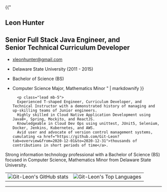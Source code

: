 
<section class="resume-section p-3 p-lg-5 d-flex align-items-center" id="about">
    <div class="w-100">

{{"
# Leon Hunter
## Senior Full Stack Java Engineer, and <br> Senior Technical Curriculum Developer
* [xleonhunter@gmail.com](mailto:xleonhunter@gmail.com)
* Delaware State University (2011 - 2015)
* Bachelor of Science (BS)
* Computer Science Major, Mathematics Minor
" | markdownify }}

        <p class="lead mb-5">
        Experienced T-shaped Engineer, Curriculum Developer, and Technical Instructor with a demonstrated history of managing and up-skilling teams of Junior engineers.
        Highly skilled in Cloud Native Application Development using Java8+, Spring, Mockito, and ReactJS.
        Knowledgeable in Cloud Dev Ops using unittest, JUnit5, Selenium, Docker, Jenkins, Kubernetes, and AWS.
        Avid user and advocate of version control management systems, cumulating <a href="https://github.com/Git-Leon?tab=overview&from=2020-12-01&to=2020-12-31">thousands of contributions in short periods of time</a>.
Strong information technology professional with a Bachelor of Science (BS) focused in Computer Science, Mathematics Minor from Delaware State University.
        </p>
        <table>
        <tr>
            <td>
                <img alt="Git-Leon's GitHub stats" src="https://github-readme-stats.vercel.app/api?username=git-leon&show_icons=true&theme=dracula">         
            </td>
            <td>
                <img alt="Git-Leon's Top Languages" src="https://github-readme-stats.vercel.app/api/top-langs/?username=git-leon&layout=compact&theme=dracula&hide=roff,tsql,c">
            </td>
        </tr>
        </table>
        <div class="social-icons">
            <a href="https://www.linkedin.com/in/leon-hunter">
                <i class="fab fa-linkedin-in"></i>
            </a>
            <a href="https://github.com/git-leon">
                <i class="fab fa-github"></i>
            </a>
        </div>
    </div>
</section>
<hr class="m-0">